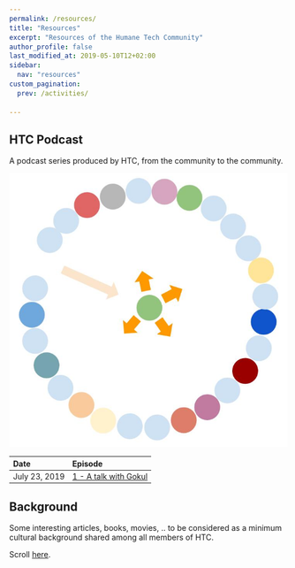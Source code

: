 ```yaml
---
permalink: /resources/
title: "Resources"
excerpt: "Resources of the Humane Tech Community"
author_profile: false
last_modified_at: 2019-05-10T12+02:00
sidebar:
  nav: "resources"
custom_pagination:
  prev: /activities/

---
```


## HTC Podcast

A podcast series produced by HTC, from the community to the community.

![podcast icon|300x300](/assets/images/podcast/podcast_icon.png)

| Date | Episode |
| :--- | :--- |
| July 23, 2019 | [1 - A talk with Gokul](/resources/podcast/#episode-n.1) |


## Background

Some interesting articles, books, movies, .. to be considered as a minimum cultural background shared among all members of HTC.

Scroll [here](/resources/background/).
